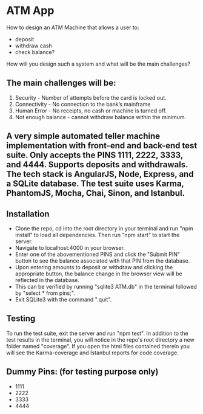 # ATM App

How to design an ATM Machine that allows a user to:
- deposit
- withdraw cash
- check balance?

How will you design such a system and what will be the main challenges?

## The main challenges will be:
1. Security - Number of attempts before the card is locked out.
2. Connectivity - No connection to the bank’s mainframe
3. Human Error - No receipts,  no cash or machine is turned off.
4. Not enough balance - cannot withdraw balance within the minimum.

## A very simple automated teller machine implementation with front-end and back-end test suite. Only accepts the PINS 1111, 2222, 3333, and 4444. Supports deposits and withdrawals. The tech stack is AngularJS, Node, Express, and a SQLite database. The test suite uses Karma, PhantomJS, Mocha, Chai, Sinon, and Istanbul.

## Installation

- Clone the repo, cd into the root directory in your terminal and run "npm install" to load all dependencies. Then run "npm start" to start the server. 
- Navigate to localhost:4000 in your browser. 
- Enter one of the abovementioned PINS and click the "Submit PIN" button to see the balance associated with that PIN from the database. 
- Upon entering amounts to deposit or withdraw and clicking the appropriate button, the balance change in the browser view will be reflected in the database. 
- This can be verified by running "sqlite3 ATM.db" in the terminal followed by "select * from pins;". 
- Exit SQLite3 with the command ".quit".

## Testing

To run the test suite, exit the server and run "npm test". In addition to the test results in the terminal, you will notice in the repo's root directory a new folder named "coverage". If you open the html files contained therein you will see the Karma-coverage and Istanbul reports for code coverage.

## Dummy Pins: (for testing purpose only)

- 1111
- 2222
- 3333
- 4444